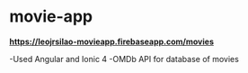 # movie-app
**https://leojrsilao-movieapp.firebaseapp.com/movies**

-Used Angular and Ionic 4
-OMDb API for database of movies

